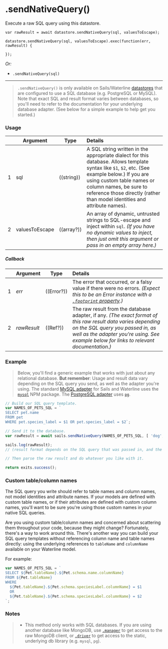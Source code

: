 # .sendNativeQuery()

Execute a raw SQL query using this datastore.

```usage
var rawResult = await datastore.sendNativeQuery(sql, valuesToEscape);
```

```usage
datastore.sendNativeQuery(sql, valuesToEscape).exec(function(err, rawResult) {
  
});
```

_Or:_
+ `.sendNativeQuery(sql)`

---------------------

> `.sendNativeQuery()` is only available on Sails/Waterline [datastores](http://sailsjs.com/documentation/reference/waterline-orm/datastores) that are configured to use a SQL database (e.g. PostgreSQL or MySQL). Note that exact SQL and result format varies between databases, so you'll need to refer to the documentation for your underlying database adapter. (See below for a simple example to help get you started.)

### Usage
|   |     Argument        | Type                | Details
|---|---------------------|---------------------|:------------|
| 1 | sql                 | ((string))          | A SQL string written in the appropriate dialect for this database.  Allows template syntax like `$1`, `$2`, etc. (See example below.)  If you are using custom table names or column names, be sure to reference those directly (rather than model identities and attribute names).  |
| 2 | valuesToEscape     | ((array?))           | An array of dynamic, untrusted strings to SQL-escape and inject within `sql`.  _(If you have no dynamic values to inject, then just omit this argument or pass in an empty array here.)_

##### Callback

|   |     Argument        | Type                | Details |
|---|:--------------------|---------------------|:---------------------------------------------------------------------------------|
| 1 |    _err_            | ((Error?))          | The error that occurred, or a falsy value if there were no errors.  _(Expect this to be an Error instance with a [`.footprint` property](https://github.com/treelinehq/waterline-query-docs/blob/8fc158d8460aa04ee6233fefbdf83cc17e7645df/docs/errors.md).)_
| 2 |    _rawResult_      | ((Ref?))            | The raw result from the database adapter, if any. _(The exact format of this raw result data varies depending on the SQL query you passed in, as well as the adapter you're using. See example below for links to relevant documentation.)_ |

### Example

> Below, you'll find a generic example that works with just about any relational database.  **But remember**: Usage and result data vary depending on the SQL query you send, as well as the adapter you're using.  The standard [MySQL adapter](http://sailsjs.com/documentation/concepts/extending-sails/adapters/available-adapters#?sailsmysql) for Sails and Waterline uses the [`mysql`](http://npmjs.com/package/mysql) NPM package.  The [PostgreSQL adapter](http://sailsjs.com/documentation/concepts/extending-sails/adapters/available-adapters#?sailspostgresql) uses [`pg`](http://npmjs.com/package/pg).


```js
// Build our SQL query template.
var NAMES_OF_PETS_SQL = `
SELECT pet.name 
FROM pet
WHERE pet.species_label = $1 OR pet.species_label = $2`;

// Send it to the database.
var rawResult = await sails.sendNativeQuery(NAMES_OF_PETS_SQL, [ 'dog', 'cat' ]);

sails.log(rawResult);
// (result format depends on the SQL query that was passed in, and the adapter you're using)

// Then parse the raw result and do whatever you like with it.

return exits.success();
```


### Custom table/column names

The SQL query you write should refer to table names and column names, not model identities and attribute names.  If your models are defined with custom table names, or if their attributes are defined with custom column names, you'll want to be sure you're using those custom names in your native SQL queries.

Are you using custom table/column names and concerned about scattering them throughout your code, because they might change?  Fortunately, there's a way to work around this.  There's another way you can build your SQL query templates without referencing column name and table names directly: using the underlying references to `tableName` and `columnName` available on your Waterline model.

For example:

```js
var NAMES_OF_PETS_SQL = `
SELECT ${Pet.tableName}.${Pet.schema.name.columnName} 
FROM ${Pet.tableName}
WHERE
  ${Pet.tableName}.${Pet.schema.speciesLabel.columnName} = $1
  OR
  ${Pet.tableName}.${Pet.schema.speciesLabel.columnName} = $2
`;
```

### Notes
> + This method only works with SQL databases.  If you are using another database like MongoDB, use [`.manager`](http://sailsjs.com/documentation/reference/waterline-orm/datastores/manager) to get access to the raw MongoDB client, or [`.driver`](http://sailsjs.com/documentation/reference/waterline-orm/datastores/driver) to get access to the static, underlying db library (e.g. `mysql`, `pg`).

<docmeta name="displayName" value=".sendNativeQuery()">
<docmeta name="pageType" value="method">
